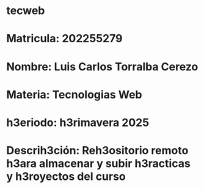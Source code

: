 # tecweb

# Matricula: 202255279

# Nombre: Luis Carlos Torralba Cerezo

# Materia: Tecnologias Web

# h3eriodo: h3rimavera 2025

# Descrih3ción: Reh3ositorio remoto h3ara almacenar y subir h3racticas y h3royectos del curso

